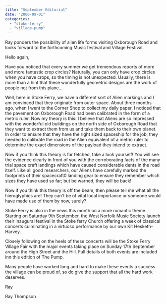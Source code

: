 ```yaml
---
title: "September Editorial"
date: "2006-09-01"
categories: 
  - "stoke-ferry"
  - "village-pump"
---
```


Ray ponders the possibility of alien life forms visiting Oxborough Road and looks forward to the forthcoming Music festival and Village Festival.

Hello again,

Have you noticed that every summer we get tremendous reports of more and more fantastic crop circles? Naturally, you can only have crop circles when you have crops, so the timing is not unexpected. Usually, there is more than a hint that these wonderfully geometric designs are the work of people not from this plane...

Well, here in Stoke Ferry, we have a different sort of Alien markings and I am convinced that they originate from outer space. About three months ago, when I went to the Corner Shop to collect my daily paper, I noticed that the pavement on Oxborough Road had been calibrated in the form of a metric ruler. Now my theory is this: I believe that Aliens are so impressed with the wonderful old buildings on the north side of Oxborough Road that they want to extract them from us and take them back to their own planet. In order to ensure that they have the right sized spaceship for the job, they needed to calibrate the road in the Alien equivalent of a metric ruler to determine the exact dimensions of the payload they intend to extract.

Now if you think this theory is far fetched, take a look yourself! You will see the evidence clearly in front of you with the corroborating facts of the many trial space craft landings which have caused considerable dents in the road itself. Like all good researchers, our Aliens have carefully marked the footprints of their spacecraft0 landing gear to ensure they remember which sizes they have used so far; but be warned, they will be back!

Now if you think this theory is off the beam, then please tell me what all the hieroglyphics are! They can't be of vital local importance or someone would have made use of them by now, surely?

Stoke Ferry is also in the news this month on a more romantic theme. Starting on Saturday 9th September, the West Norfolk Music Society launch their inaugural festival in the Stoke ferry Church offering a week of classical concerts culminating in a virtuoso performance by our own Kit Hesketh-Harvey.

Closely following on the heels of these concerts will be the Stoke Ferry Village Fair with the major events taking place on Sunday 17th September around the High Street and the Hill. Full details of both events are included inn this edition of The Pump.

Many people have worked long and hard to make these events a success the village can be proud of, so do give the support that all the hard work deserves.

Ray

Ray Thompson
